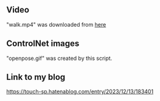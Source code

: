 ## Video
"walk.mp4" was downloaded from [here](https://pixabay.com/ja/videos/%E5%A5%B3%E6%80%A7-%E3%83%A2%E3%83%87%E3%83%AB-%E6%A9%8B%E8%84%9A-%E6%B5%B7-85303/)

## ControlNet images
"openpose.gif" was created by this script.

## Link to my blog
https://touch-sp.hatenablog.com/entry/2023/12/13/183401
